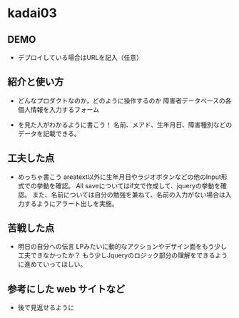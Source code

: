 # kadai03

## DEMO

  - デプロイしている場合はURLを記入（任意）

## 紹介と使い方

  - どんなプロダクトなのか，どのように操作するのか
  障害者データベースの各個人情報を入力するフォーム

  - を見た人がわかるように書こう！
  名前、メアド、生年月日、障害種別などのデータを記載できる。

## 工夫した点

  - めっちゃ書こう
  areatext以外に生年月日やラジオボタンなどの他のInput形式での挙動を確認。
  All saveについてはif文で作成して、jqueryの挙動を確認。
  また、名前については自分の勉強を兼ねて、名前の入力がない場合は入力するようにアラート出しを実施。


## 苦戦した点

  - 明日の自分への伝言
  LPみたいに動的なアクションやデザイン面をもう少し工夫できなかったか？
  もう少しJqueryのロジック部分の理解をできるように進めていってほしい。

## 参考にした web サイトなど

  - 後で見返せるように
